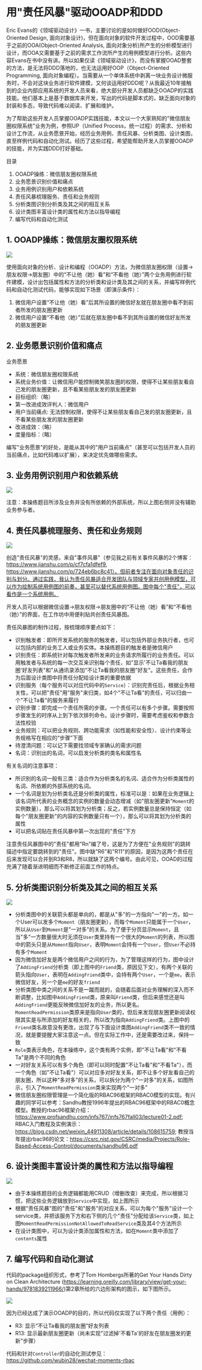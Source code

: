 # 用"责任风暴"驱动OOADP和DDD

Eric Evans的《领域驱动设计》一书，主要讨论的是如何做好OOD(Object-Oriented Design, 面向对象设计)，但在面向对象的软件开发过程中，OOD需要基于之前的OOA(Object-Oriented Analysis, 面向对象分析)所产生的分析模型进行设计，而OOA又需要基于之前的需求工作流所产生的用例模型进行分析。这些内容Evans在书中没有讲。所以如果仅读《领域驱动设计》，而没有掌握OOAD整套的方法，是无法将DDD落地的，也无法运用好OOP（Object-Oriented Programming, 面向对象编程）。当需要从一个单体系统中剥离一块业务设计微服务时，不会对这块业务进行软件建模，又何谈运用好DDD呢？从我最近10年接触到的企业内部应用系统的开发人员来看，绝大部分开发人员都缺乏OOADP的实践技能。他们基本上是基于数据库来开发，写出的代码是脚本式的，缺乏面向对象的封装和多态，导致代码难以阅读、扩展和维护。

为了帮助这些开发人员掌握OOADP实践技能，本文以一个大家熟知的"微信朋友圈权限系统"业务为例，参照UP（Unified Process，统一过程）的需求、分析和设计工作流，从业务愿景开始，经历业务用例、责任风暴、分析类图、设计类图，直至样例代码和自动化测试。经历了这些过程，希望能帮助开发人员掌握OOADP的技能，并为实践DDD打好基础。

目录

1. OOADP操练：微信朋友圈权限系统
2. 业务愿景识别价值和痛点
3. 业务用例识别用户和依赖系统
4. 责任风暴梳理服务、责任和业务规则
5. 分析类图识别分析类及其之间的相互关系
6. 设计类图丰富设计类的属性和方法以指导编程
7. 编写代码和自动化测试

## 1. OOADP操练：微信朋友圈权限系统

![](./figure-wechat-moments-rbac-prototype.jpg)

使用面向对象的分析、设计和编程（OOADP）方法，为微信朋友圈权限（设置->朋友权限->朋友圈）中的“不让他（她）看”和“不看他（她）”两个业务用例进行软件建模，设计出包括属性和方法的分析类和设计类及其之间的关系，并编写样例代码和自动化测试代码，能够实现如下场景（即演示条件）：

1. 微信用户设置“不让他（她）看”后其所设置的微信好友就在朋友圈中看不到前者所发的朋友圈更新
2. 微信用户设置“不看他（她）”后就在朋友圈中看不到其所设置的微信好友所发的朋友圈更新

## 2. 业务愿景识别价值和痛点

业务愿景

- 系统：微信朋友圈权限系统
- 系统业务价值：让微信用户能控制微笑朋友圈的权限，使得不让某些朋友看自己发的朋友圈更新，且不看某些朋友发的朋友圈更新
- 目标组织:（略）
- 第一改进成效评判人：微信用户
- 用户当前痛点: 无法控制权限，使得不让某些朋友看自己发的朋友圈更新，且不看某些朋友发的朋友圈更新
- 改进成效：（略）
- 度量指标：（略）

编写"业务愿景"的好处，是能从其中的"用户当前痛点"（甚至可以包括开发人员的当前痛点，比如代码难以扩展），来决定优先做哪些需求。

## 3. 业务用例识别用户和依赖系统

![](./figure-biz-use-cases.png)

注意：本操练题目所涉及业务并没有所依赖的外部系统，所以上图右侧并没有辅助业务参与者。

## 4. 责任风暴梳理服务、责任和业务规则

![](./figure-responsibility-storming.jpg)

创造"责任风暴"的灵感，来自"事件风暴"（参见我之前有关事件风暴的2个博客：https://www.jianshu.com/p/cf7cfa1dfef9, https://www.jianshu.com/p/724eb6bc8c41）。但前者专注在面向对象责任的识别与划分。通过实践，我认为责任风暴适合开发团队与领域专家共创用例模型，可以作为绘制系统用例图的前奏，甚至可以替代系统用例图。图中每个"责任"，可以看作是一个系统用例。

开发人员可以根据微信设置->朋友权限->朋友圈中的“不让他（她）看”和“不看他（她）”的界面，在工作坊中用便利贴共创责任风暴图。

责任风暴图的制作过程，按梳理顺序要点如下：

- 识别触发者：即所开发系统的服务的触发者，可以包括外部业务执行者，也可以包括内部的业务工人或业务实体。本操练题目的触发者是微信用户
- 识别责任：即系统针对每次触发者所发来的业务请求所履行的业务责任。可以用触发者与系统的每一次交互来识别每个责任，如"显示'不让Ta看我的朋友圈'好友列表"和"从通讯录添加“不让Ta看我的朋友圈”好友"。这些责任，会作为后面设计类图中将责任分配给设计类的重要依据
- 识别服务（每个服务可以对应代码中的`Service`）：识别完责任后，根据业务相关性，可以把"责任"用"服务"来归类，如4个"不让Ta看"的责任，可以归由一个"不让Ta看"的服务来履行
- 识别步骤：即完成一个责任所需的步骤。一个责任可以有多个步骤。需要按照步骤发生的时序从上到下依次排列命令。设计步骤时，需要考虑鉴权和参数合法性校验
- 业务规则：可以把业务规则、跨功能需求（如性能和安全性）、设计约束等业务规格写在相应的“步骤”下面
- 待澄清问题：可以记下需要找领域专家确认的需求问题
- 名词：识别出的名词，可以启发分析类的类名和属性名

有关名词的注意事项：

- 所识别的名词一般有三类：适合作为分析类名的名词、适合作为分析类属性的名词、所依赖的外部系统的名词。
- 一个名词是划为分析类名还是分析类的属性，标准可以是：如果在业务逻辑上该名词所代表的业务概念的实例的数量会动态增减（如"朋友圈更新"`Moment`的实例数量），那么可以将其划为分析类；反之，若实例数量总是保持恒定（如每个"朋友圈更新"的内容的实例数量只有一个），那么可以将其划为分析类的属性
- 可以把名词贴在责任风暴中第一次出现的"责任"下方

注意责任风暴图中的"责任"都用"Rn"编了号，这是为了方便在"业务规则"的跳转描述中指定要跳转到的"责任"。图中缺"R6"和"R11"的原因，是因为这两个责任在后来发现可以合并到R3和R8，所以就缺了这两个编号。由此可见，OOAD的过程充满了随着渐进明细而不断修正前面工作的特点。

## 5. 分析类图识别分析类及其之间的相互关系

![](./figure-analysis-class-diagram.png)

- 分析类图中的关联箭头都是单向的，都是从"多"的一方指向"一"的一方。如一个User可以发多个`Moment`（朋友圈更新），而每个`Moment`只能属于一个`User`，所以从`User`到`Moment`是"一对多"的关系。为了便于分页显示`Moment`，且当"多"一方数量很大时无须在`User`类里持有一个很大的`Moment`的列表，所以图中的箭头只是从`Moment`指向`User`，表明`Moment`会持有一个`User`，但`User`不必持有多个`Moment`
- 因为微信加好友是两个微信用户之间的行为，为了管理这样的行为，图中设计了`AddingFriend`分析类（即上图中的`Friend`类，原因见下文），有两个关联的箭头指向`User`，表明在`AddingFriend`类中，会持有两个`User`，一个是`me`，表示微信好友，另一个是`me`的好友`friend`
- 分析类图中类之间的关系不是一蹴而就的，会随着后面对业务理解的深入而不断调整，比如图中`AddingFriend`类，原来叫`Friend`类，但后来感觉还是叫`AddingFriend`更能反映微信加好友的业务，所以更名。`MomentReadPermission`类原来是指向`User`类的，但后来发现朋友圈更新阅读权限其实是与所添加的好友相关的，所以改为指向`AddingFriend`类。上图中的`Friend`类名故意没有更改，出现了与下面设计类图`AddingFriend`类不一致的情况，就是要提醒大家注意这一点。但在实际工作中，还是需要改过来，保持一致
- `Role`类表示角色，在本操练中，这个类有两个实例，即"不让Ta看"和"不看Ta"是两个不同的角色
- 一对好友关系可以有多个角色（即可以同时配置"不让Ta看"和"不看Ta"），而一个角色（如"不让Ta看"）可以对应多对好友关系，即不让多个好友看自己的朋友圈，所以这种"多对多"的关系，可以拆分为两个"一对多"的关系，如图所示，引入了`MomentReadPermission`类来实现两个"一对多"
- 微信朋友圈权限管理是一个简化版的RBAC96框架的RBAC0模型的实现。有兴趣的同学可以参考：Sandhu教授1996年提出的RBAC96框架中的RBAC0概念模型。教授的rbac96框架介绍：https://www.profsandhu.com/infs767/infs767fall03/lecture01-2.pdf; RBAC入门教程及实例演示：https://blog.csdn.net/weixin_44911308/article/details/108615759; 教授当年提出rbac96的论文：https://csrc.nist.gov/CSRC/media/Projects/Role-Based-Access-Control/documents/sandhu96.pdf

## 6. 设计类图丰富设计类的属性和方法以指导编程

![](./figure-design-class-diagram.png)

- 由于本操练题目的业务逻辑都能用CRUD（增删改查）来完成，所以根据习惯，把这些业务逻辑放到`Service`中实现，如上图所示
- 根据"责任风暴"图的"责任"和"服务"的对应关系，可以为每个"服务"设计一个service类，并把该服务下方和右下侧的几个"责任"分配给该`Service`类，如上图`MomentReadPermissionNotAllowedToReadService`类及其4个方法所示
- 在设计类图中，可以为设计类添加属性和方法，如在`Moment`类中添加了`contents`属性

## 7. 编写代码和自动化测试

代码的package组织形式，参考了Tom Hombergs所著的Get Your Hands Dirty on Clean Architecture (https://learning.oreilly.com/library/view/get-your-hands/9781839211966/)第2章所给的六边形架构的图示，如下图所示。

![](./figure-hexagonal-architecture.png)

因为已经达成了演示OOADP的目的，所以代码仅实现了以下两个责任（用例）：

- R3: 显示“不让Ta看我的朋友圈”好友列表
- R13: 显示最新朋友圈更新（尚未实现"过滤掉'不看Ta'的好友在朋友圈发的更新"步骤）

代码和针对`Controller`的自动化测试参见：https://github.com/wubin28/wechat-moments-rbac

